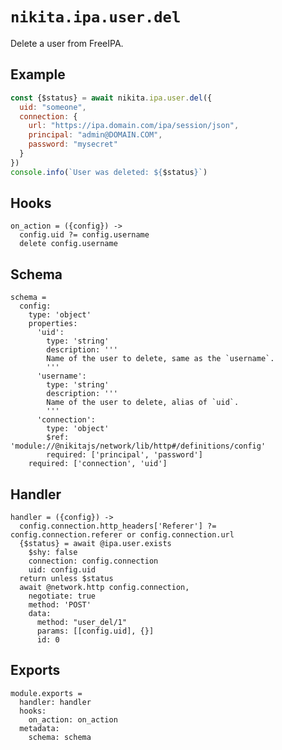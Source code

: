 
# `nikita.ipa.user.del`

Delete a user from FreeIPA.

## Example

```js
const {$status} = await nikita.ipa.user.del({
  uid: "someone",
  connection: {
    url: "https://ipa.domain.com/ipa/session/json",
    principal: "admin@DOMAIN.COM",
    password: "mysecret"
  }
})
console.info(`User was deleted: ${$status}`)
```

## Hooks

    on_action = ({config}) ->
      config.uid ?= config.username
      delete config.username

## Schema

    schema =
      config:
        type: 'object'
        properties:
          'uid':
            type: 'string'
            description: '''
            Name of the user to delete, same as the `username`.
            '''
          'username':
            type: 'string'
            description: '''
            Name of the user to delete, alias of `uid`.
            '''
          'connection':
            type: 'object'
            $ref: 'module://@nikitajs/network/lib/http#/definitions/config'
            required: ['principal', 'password']
        required: ['connection', 'uid']

## Handler

    handler = ({config}) ->
      config.connection.http_headers['Referer'] ?= config.connection.referer or config.connection.url
      {$status} = await @ipa.user.exists
        $shy: false
        connection: config.connection
        uid: config.uid
      return unless $status
      await @network.http config.connection,
        negotiate: true
        method: 'POST'
        data:
          method: "user_del/1"
          params: [[config.uid], {}]
          id: 0

## Exports

    module.exports =
      handler: handler
      hooks:
        on_action: on_action
      metadata:
        schema: schema
